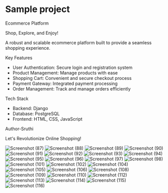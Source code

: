 # Sample project
Ecommerce Platform

Shop, Explore, and Enjoy!

A robust and scalable ecommerce platform built to provide a seamless shopping experience.

Key Features

- User Authentication: Secure login and registration system
- Product Management: Manage products with ease
- Shopping Cart: Convenient and secure checkout process
- Payment Gateway: Integrated payment processing
- Order Management: Track and manage orders efficiently

Tech Stack

- Backend: Django
- Database: PostgreSQL
- Frontend: HTML, CSS, JavaScript

 Author-Sruthi

Let's Revolutionize Online Shopping!

![Screenshot (87)](https://github.com/user-attachments/assets/a3a70545-741f-42ee-9fb9-4eea22947509)
![Screenshot (88)](https://github.com/user-attachments/assets/7a392280-cfaa-47d5-8483-6df50810b560)
![Screenshot (89)](https://github.com/user-attachments/assets/dbcfb30d-cb62-4b27-b387-78cb79b7f30d)
![Screenshot (90)](https://github.com/user-attachments/assets/62a73eeb-6044-4f82-a633-b3ea2f19766d)
![Screenshot (91)](https://github.com/user-attachments/assets/787fc7a5-3906-4eee-8861-087eb154ca64)
![Screenshot (92)](https://github.com/user-attachments/assets/2fa7d0a9-9285-42c9-bafe-696d6c2489ae)
![Screenshot (93)](https://github.com/user-attachments/assets/a2b257e8-a934-4c60-873b-46f9c0d347c5)
![Screenshot (94)](https://github.com/user-attachments/assets/baaf356e-9450-40fd-aa56-26a287a17318)
![Screenshot (95)](https://github.com/user-attachments/assets/f72abeb8-c310-41e6-8624-2e40c83ea772)
![Screenshot (96)](https://github.com/user-attachments/assets/bd374dc2-7c1f-4c85-b6c7-20a92ceb2620)
![Screenshot (97)](https://github.com/user-attachments/assets/bae99fa5-c958-425b-b12d-fca445e109a4)
![Screenshot (98)](https://github.com/user-attachments/assets/a043897b-957b-4a6a-897c-8191bf5cd693)
![Screenshot (101)](https://github.com/user-attachments/assets/941ec04f-8d67-46d1-92e5-f70a7e9e9e6d)
![Screenshot (102)](https://github.com/user-attachments/assets/e0929133-6be4-45b8-a9a3-626728e08fb2)
![Screenshot (104)](https://github.com/user-attachments/assets/b857fef8-a303-42c8-858b-4d808c00e11b)
![Screenshot (105)](https://github.com/user-attachments/assets/370bdcb5-a89f-4739-955f-a4749fa962fe)
![Screenshot (106)](https://github.com/user-attachments/assets/48c0e027-1bb6-4723-be74-871cdc5b3d6d)
![Screenshot (108)](https://github.com/user-attachments/assets/c0d5eca1-de01-4c4d-b006-d038551559d1)
![Screenshot (109)](https://github.com/user-attachments/assets/a7d089d0-2af0-4078-a909-96f3a455071e)
![Screenshot (110)](https://github.com/user-attachments/assets/c3f52c0b-930f-427d-849a-75f551280b6a)
![Screenshot (112)](https://github.com/user-attachments/assets/9080f25b-9e06-405f-9bef-cac08254c906)
![Screenshot (113)](https://github.com/user-attachments/assets/3c3b0e74-42bc-4d1d-beb4-d1e66e1e6b7f)
![Screenshot (114)](https://github.com/user-attachments/assets/ddcaecb9-a0a7-49a9-bb57-e596a48e8d08)
![Screenshot (115)](https://github.com/user-attachments/assets/b1c86fb9-3fbe-4de2-970f-6f3ca3380e4b)
![Screenshot (116)](https://github.com/user-attachments/assets/3b05765d-35ee-4f17-92ca-b2dfaca6a204)

